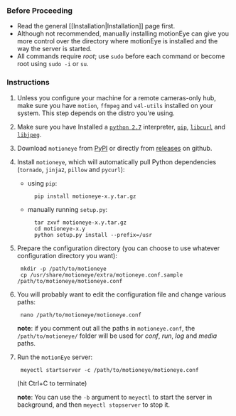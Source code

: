 ### Before Proceeding
* Read the general [[Installation|Installation]] page first.
* Although not recommended, manually installing motionEye can give you more control over the directory where motionEye is installed and the way the server is started.
* All commands require *root*; use `sudo` before each command or become root using `sudo -i` or `su`.

### Instructions

1. Unless you configure your machine for a remote cameras-only hub, make sure you have `motion`, `ffmpeg` and `v4l-utils` installed on your system. This step depends on the distro you're using.

2. Make sure you have Installed a [`python 2.7`](https://www.python.org/) interpreter, [`pip`](https://pip.pypa.io/en/stable/installing.html), [`libcurl`](http://curl.haxx.se/libcurl/) and [`libjpeg`](http://libjpeg.sourceforge.net/).

3. Download `motioneye` from [PyPI](https://pypi.python.org/pypi/motioneye#downloads) or directly from [releases](https://github.com/ccrisan/motioneye/releases) on github.

4. Install `motioneye`, which will automatically pull Python dependencies (`tornado`, `jinja2`, `pillow` and `pycurl`):

    * using `pip`:

            pip install motioneye-x.y.tar.gz

    * manually running `setup.py`:

            tar zxvf motioneye-x.y.tar.gz
            cd motioneye-x.y
            python setup.py install --prefix=/usr

5. Prepare the configuration directory (you can choose to use whatever configuration directory you want):

        mkdir -p /path/to/motioneye
        cp /usr/share/motioneye/extra/motioneye.conf.sample /path/to/motioneye/motioneye.conf

6. You will probably want to edit the configuration file and change various paths:

        nano /path/to/motioneye/motioneye.conf

    **note**: if you comment out all the paths in `motioneye.conf`, the `/path/to/motioneye/` folder will be used for *conf*, *run*, *log* and *media* paths.

7. Run the `motionEye` server:

        meyectl startserver -c /path/to/motioneye/motioneye.conf

    (hit Ctrl+C to terminate)

    **note**: You can use the `-b` argument to `meyectl` to start the server in background, and then `meyectl stopserver` to stop it.
